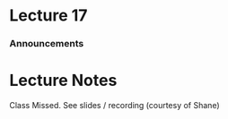 # Lecture 17

### Announcements


# Lecture Notes
Class Missed. See slides / recording (courtesy of Shane)